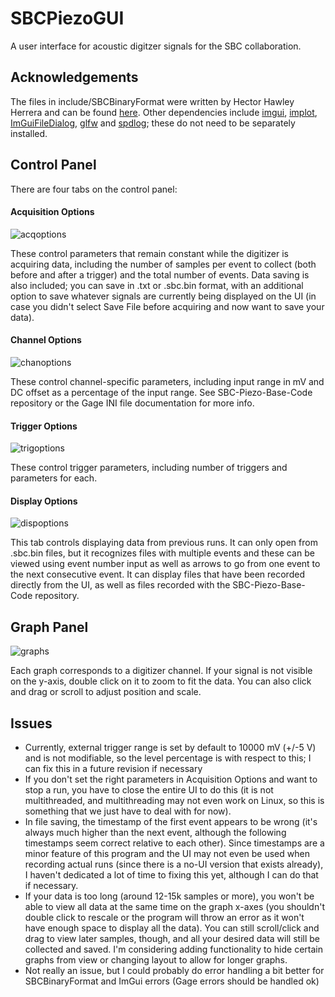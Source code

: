 # SBCPiezoGUI

A user interface for acoustic digitzer signals for the SBC collaboration. 

## Acknowledgements
The files in include/SBCBinaryFormat were written by Hector Hawley Herrera and can be found [here](https://github.com/SBC-Collaboration/SiPMCharacterization). Other dependencies include [imgui](https://github.com/ocornut/imgui), [implot](https://github.com/epezent/implot), [ImGuiFileDialog](https://github.com/aiekick/ImGuiFileDialog/tree/master), [glfw](https://github.com/glfw/glfw) and [spdlog](https://github.com/gabime/spdlog); these do not need to be separately installed.

## Control Panel
There are four tabs on the control panel:

#### Acquisition Options
![acqoptions](https://github.com/SBC-Collaboration/SBCPiezoGUI/assets/22796402/30dec03d-efa0-4ed5-a140-ea73276e54b3)

These control parameters that remain constant while the digitizer is acquiring data, including the number of samples per event to collect (both before and after a trigger) and the total number of events. Data saving is also included; you can save in .txt or .sbc.bin format, with an additional option to save whatever signals are currently being displayed on the UI (in case you didn't select Save File before acquiring and now want to save your data). 

#### Channel Options
![chanoptions](https://github.com/SBC-Collaboration/SBCPiezoGUI/assets/22796402/c5557b86-6b74-4691-a274-8e9ea6f8119e)

These control channel-specific parameters, including input range in mV and DC offset as a percentage of the input range. See SBC-Piezo-Base-Code repository or the Gage INI file documentation for more info.

#### Trigger Options
![trigoptions](https://github.com/SBC-Collaboration/SBCPiezoGUI/assets/22796402/a88180af-e53a-455e-817e-d554177018de)

These control trigger parameters, including number of triggers and parameters for each.

#### Display Options
![dispoptions](https://github.com/SBC-Collaboration/SBCPiezoGUI/assets/22796402/734c8152-ddb1-449e-871a-3652e8cd1e1b)

This tab controls displaying data from previous runs. It can only open from .sbc.bin files, but it recognizes files with multiple events and these can be viewed using event number input as well as arrows to go from one event to the next consecutive event. It can display files that have been recorded directly from the UI, as well as files recorded with the SBC-Piezo-Base-Code repository.

## Graph Panel
![graphs](https://github.com/SBC-Collaboration/SBCPiezoGUI/assets/22796402/04f36811-bb2b-4553-bbbb-c7658113eb5c)

Each graph corresponds to a digitizer channel. If your signal is not visible on the y-axis, double click on it to zoom to fit the data. You can also click and drag or scroll to adjust position and scale.

## Issues

- Currently, external trigger range is set by default to 10000 mV (+/-5 V) and is not modifiable, so the level percentage is with respect to this; I can fix this in a future revision if necessary
- If you don't set the right parameters in Acquisition Options and want to stop a run, you have to close the entire UI to do this (it is not multithreaded, and multithreading may not even work on Linux, so this is something that we just have to deal with for now).
- In file saving, the timestamp of the first event appears to be wrong (it's always much higher than the next event, although the following timestamps seem correct relative to each other). Since timestamps are a minor feature of this program and the UI may not even be used when recording actual runs (since there is a no-UI version that exists already), I haven't dedicated a lot of time to fixing this yet, although I can do that if necessary.
- If your data is too long (around 12-15k samples or more), you won't be able to view all data at the same time on the graph x-axes (you shouldn't double click to rescale or the program will throw an error as it won't have enough space to display all the data). You can still scroll/click and drag to view later samples, though, and all your desired data will still be collected and saved. I'm considering adding functionality to hide certain graphs from view or changing layout to allow for longer graphs.
- Not really an issue, but I could probably do error handling a bit better for SBCBinaryFormat and ImGui errors (Gage errors should be handled ok)
